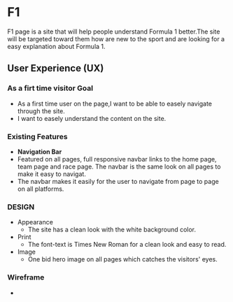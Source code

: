 # F1
F1 page is a site that will help people understand Formula 1 better.The site will be targeted toward them how are new to the sport and are looking for a easy explanation about Formula 1.
## User Experience (UX)
### As a firt time visitor Goal
- As a first time user on the page,I want to be able to easely navigate through the site.
- I want to easely understand the content on the site.
 
### Existing Features
- __Navigation Bar__
- Featured on all pages, full responsive navbar links to the home page, team page and race page. The navbar is the same look on all pages to make it easy to navigat.
- The navbar makes it easily for the user to navigate from page to page on all platforms.

### DESIGN
- Appearance
  - The site has a clean look with the white background color.
- Print
  - The font-text is Times New Roman for a clean look and easy to read.
- Image
  - One bid hero image on all pages which catches the visitors' eyes.

### Wireframe
-
